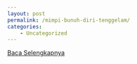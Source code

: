 ```yaml
---
layout: post
permalink: /mimpi-bunuh-diri-tenggelam/
categories:
    - Uncategorized
---
```


[Baca Selengkapnya](/09)